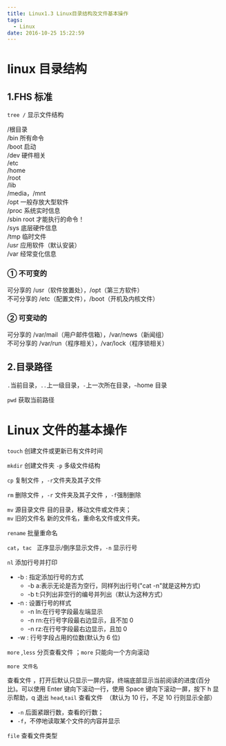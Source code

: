 ```yaml
---
title: Linux1.3 Linux目录结构及文件基本操作
tags:
  - Linux
date: 2016-10-25 15:22:59
---
```


# linux 目录结构

## 1.FHS 标准

`tree /` 显示文件结构

/根目录  
/bin 所有命令  
/boot 启动  
/dev 硬件相关  
/etc  
/home  
/root  
/lib  
/media，/mnt  
/opt 一般存放大型软件  
/proc 系统实时信息  
/sbin root 才能执行的命令！  
/sys 底层硬件信息  
/tmp 临时文件  
/usr 应用软件（默认安装）  
/var 经常变化信息

<!-- more -->

### ① 不可变的

可分享的 /usr（软件放置处），/opt（第三方软件）  
不可分享的 /etc（配置文件），/boot（开机及内核文件）

### ② 可变动的

可分享的 /var/mail（用户邮件信箱），/var/news（新闻组）  
不可分享的 /var/run（程序相关），/var/lock（程序锁相关）

## 2.目录路径

`.`当前目录，`..`上一级目录，`-`上一次所在目录，`~`home 目录

`pwd` 获取当前路径

# Linux 文件的基本操作

`touch` 创建文件或更新已有文件时间

`mkdir` 创建文件夹 `-p` 多级文件结构

`cp` 复制文件 ，`-r`文件夹及其子文件

`rm` 删除文件 ，`-r` 文件夹及其子文件 ，`-f`强制删除

`mv` 源目录文件 目的目录，移动文件或文件夹；  
`mv` 旧的文件名 新的文件名，重命名文件或文件夹。

`rename` 批量重命名

`cat`，`tac`   正序显示/倒序显示文件，`-n` 显示行号

`nl` 添加行号并打印

- -b : 指定添加行号的方式
  - -b a:表示无论是否为空行，同样列出行号("cat -n"就是这种方式)
  - -b t:只列出非空行的编号并列出（默认为这种方式）
- -n : 设置行号的样式
  - -n ln:在行号字段最左端显示
  - -n rn:在行号字段最右边显示，且不加 0
  - -n rz:在行号字段最右边显示，且加 0
- -w : 行号字段占用的位数(默认为 6 位)

`more` ,`less` 分页查看文件 ；`more` 只能向一个方向滚动

```shell
more 文件名
```

查看文件 ，打开后默认只显示一屏内容，终端底部显示当前阅读的进度(百分比)。可以使用 Enter 键向下滚动一行，使用 Space 键向下滚动一屏，按下 h 显示帮助，q 退出
`head`,`tail` 查看文件  （默认为 10 行，不足 10 行则显示全部）

- `-n` 后面紧跟行数，查看的行数；
- `-f`，不停地读取某个文件的内容并显示

`file` 查看文件类型
